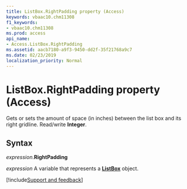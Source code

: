 ```yaml
---
title: ListBox.RightPadding property (Access)
keywords: vbaac10.chm11308
f1_keywords:
- vbaac10.chm11308
ms.prod: access
api_name:
- Access.ListBox.RightPadding
ms.assetid: aacb7180-a9f3-9450-dd2f-35f21768a9c7
ms.date: 02/23/2019
localization_priority: Normal
---
```



# ListBox.RightPadding property (Access)

Gets or sets the amount of space (in inches) between the list box and its right gridline. Read/write **Integer**.


## Syntax

_expression_.**RightPadding**

_expression_ A variable that represents a **[ListBox](Access.ListBox.md)** object.




[!include[Support and feedback](~/includes/feedback-boilerplate.md)]